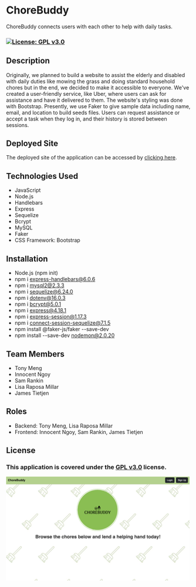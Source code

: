 # ChoreBuddy

ChoreBuddy connects users with each other to help with daily tasks. 

### [![License: GPL v3.0](https://img.shields.io/badge/License-GPLv3-blue.svg)](https://www.gnu.org/licenses/gpl-3.0) 

## Description
Originally, we planned to build a website to assist the elderly and disabled with daily duties like mowing the grass and doing standard household chores but in the end, we decided to make it accessible to everyone. We've created a user-friendly service, like Uber, where users can ask for assistance and have it delivered to them. The website's styling was done with Bootstrap. Presently, we use Faker to give sample data including name, email, and location to build seeds files. Users can request assistance or accept a task when they log in, and their history is stored between sessions.

## Deployed Site
The deployed site of the application can be accessed by <a href=" https://chorebuddy.herokuapp.com/">clicking here</a>.

## Technologies Used
* JavaScript 
* Node.js
* Handlebars 
* Express
* Sequelize
* Bcrypt
* MySQL
* Faker
* CSS Framework: Bootstrap

## Installation
* Node.js (npm init)
* npm i express-handlebars@6.0.6
* npm i mysql2@2.3.3
* npm i sequelize@6.24.0
* npm i dotenv@16.0.3
* npm i bcrypt@5.0.1
* npm i express@4.18.1
*	npm i express-session@1.17.3
*	npm i connect-session-sequelize@7.1.5
*	npm install @faker-js/faker --save-dev 
*	npm install --save-dev nodemon@2.0.20 

## Team Members
* Tony Meng
* Innocent Ngoy
* Sam Rankin
* Lisa Raposa Millar
* James Tietjen

## Roles
* Backend: Tony Meng, Lisa Raposa Millar
* Frontend: Innocent Ngoy, Sam Rankin, James Tietjen 

## License
  ### This application is covered under the [GPL v3.0](https://choosealicense.com/licenses/gpl-3.0/) license.

<img src="./public/images/screenshot-1.jpg" width="500" />
